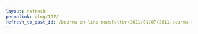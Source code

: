 ```yaml
---
layout: refresh
permalink: blog/197/
refresh_to_post_id: /bcorma on-line newsletter/2011/01/07/2011-bcorma-trail-passes-available-on-line-now
---
```

